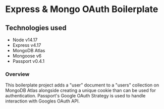 # Express & Mongo OAuth Boilerplate

## Technologies used

- Node v14.17
- Express v4.17
- MongoDB Atlas 
- Mongoose v6
- Passport v0.4.1

### Overview 

This boilerplate project adds a "user" document to a "users" collection on MongoDB Atlas alongside creating a unique cookie than can be used for authentication. Passport's Google OAuth Strategy is used to handle interaction with Googles OAuth API. 